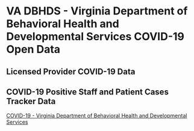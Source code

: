 # VA DBHDS - Virginia Department of Behavioral Health and Developmental Services COVID-19 Open Data  

## Licensed Provider COVID-19 Data  

## COVID-19 Positive Staff and Patient Cases Tracker Data  

[COVID-19 - Virginia Department of Behavioral Health and Developmental Services ](http://www.dbhds.virginia.gov/covid19)  